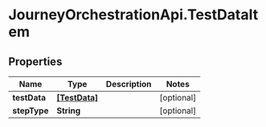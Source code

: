 # JourneyOrchestrationApi.TestDataItem

## Properties

Name | Type | Description | Notes
------------ | ------------- | ------------- | -------------
**testData** | [**[TestData]**](TestData.md) |  | [optional] 
**stepType** | **String** |  | [optional] 


